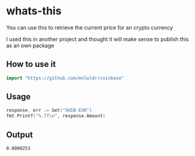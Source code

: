 # whats-this

You can use this to retrieve the current price for an crypto currency

I used this in another project and thought it will make sense 
to publish this as an own package 

## How to use it
```go
import "https://github.com/mnlwldr/coinbase"
```

## Usage
```go
response, err := Get("SHIB-EUR")
fmt.Printf("%.7f\n", response.Amount)
```

## Output
```sh
0.0000253
```
